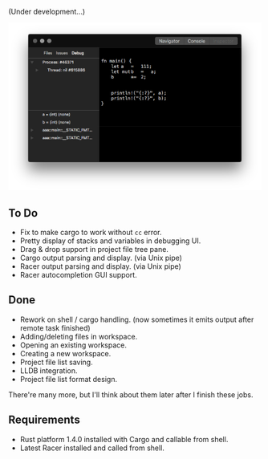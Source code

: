 





(Under development...)


![](Preview.png)






To Do
-----
- Fix to make cargo to work without `cc` error.
- Pretty display of stacks and variables in debugging UI.
- Drag & drop support in project file tree pane.
- Cargo output parsing and display. (via Unix pipe)
- Racer output parsing and display. (via Unix pipe)
- Racer autocompletion GUI support.

Done
----
- Rework on shell / cargo handling. (now sometimes it emits output after remote task finished)
- Adding/deleting files in workspace.
- Opening an existing workspace.
- Creating a new workspace.
- Project file list saving.
- LLDB integration.
- Project file list format design.


There're many more, but I'll think about them later after I finish these jobs.







Requirements
------------
- Rust platform 1.4.0 installed with Cargo and callable from shell.
- Latest Racer installed and called from shell.













